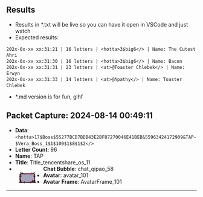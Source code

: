 ## Results
 - Results in *.txt will be live so you can have it open in VSCode and just watch
 - Expected results:
```text
202x-0x-xx xx:31:21 | 16 letters | <hotta>3$big6</> | Name: The Cutest Ahri
202x-0x-xx xx:31:30 | 16 letters | <hotta>3$big6</> | Name: Bacon
202x-0x-xx xx:31:31 | 23 letters | <at>@Toaster Chlebek</> | Name: Erwyn
202x-0x-xx xx:31:33 | 14 letters | <at>@Λpathy</> | Name: Toaster Chlebek
```
- *.md version is for fun, glhf
## Packet Capture: 2024-08-14 00:49:11

- **Data**: `<hotta>17$Boss$55277BCD7BDB43E2BF87270046E41BEB&55963424172909&TAP-$Vera_Boss_1$1$100$1$8$1$2</>`
- **Letter Count**: 96
- **Name**: TAP
- **Title**: Title_tencentshare_os_11
- **Chat Bubble**: chat_qipao_58 <img align='left' width='64px' src='https://github.com/JMJAJ/TOFTools/blob/icons/qipao/icon_qipao_58.png' style='padding-right:10px;' />
- **Avatar**: avatar_101
- **Avatar Frame**: AvatarFrame_101
---
